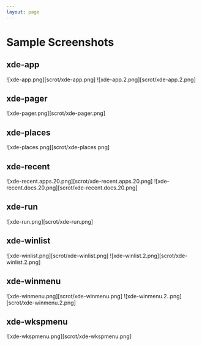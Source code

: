 ```yaml
---
layout: page
---
```

Sample Screenshots
===============

xde-app
---------------

![xde-app.png][scrot/xde-app.png]
![xde-app.2.png][scrot/xde-app.2.png]


xde-pager
---------------

![xde-pager.png][scrot/xde-pager.png]


xde-places
---------------

![xde-places.png][scrot/xde-places.png]


xde-recent
---------------

![xde-recent.apps.20.png][scrot/xde-recent.apps.20.png]
![xde-recent.docs.20.png][scrot/xde-recent.docs.20.png]


xde-run
---------------

![xde-run.png][scrot/xde-run.png]


xde-winlist
---------------

![xde-winlist.png][scrot/xde-winlist.png]
![xde-winlist.2.png][scrot/xde-winlist.2.png]


xde-winmenu
---------------

![xde-winmenu.png][scrot/xde-winmenu.png]
![xde-winmenu.2..png][scrot/xde-winmenu.2.png]


xde-wkspmenu
---------------

![xde-wkspmenu.png][scrot/xde-wkspmenu.png]
